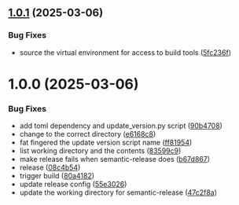 ## [1.0.1](https://github.com/ocrosby/astrocompute/compare/v1.0.0...v1.0.1) (2025-03-06)


### Bug Fixes

* source the virtual environment for access to build tools ([5fc236f](https://github.com/ocrosby/astrocompute/commit/5fc236fe3567687b03bc711e33a94915757cd844))

# 1.0.0 (2025-03-06)


### Bug Fixes

* add toml dependency and update_version.py script ([90b4708](https://github.com/ocrosby/astrocompute/commit/90b4708c2c5544db0438942e45507bd5d0b62c1b))
* change to the correct directory ([e6168c8](https://github.com/ocrosby/astrocompute/commit/e6168c81c7a5c378bd380c527f4725d9da3e7c76))
* fat fingered the update version script name ([ff81954](https://github.com/ocrosby/astrocompute/commit/ff81954ed3830e6c945656a859b2c9820972ad4b))
* list working directory and the contents ([83599c9](https://github.com/ocrosby/astrocompute/commit/83599c9a42c63fe768fa5c80e1e9f81edf3980e7))
* make release fails when semantic-release does ([b67d867](https://github.com/ocrosby/astrocompute/commit/b67d867c5022203b4248ec788bbf36897f1b4620))
* release ([08c4b54](https://github.com/ocrosby/astrocompute/commit/08c4b541530d4f84e9d575a9fce1cf92f9fb8089))
* trigger build ([80a4182](https://github.com/ocrosby/astrocompute/commit/80a41826960fadef97bc067970f0a9a258725b8f))
* update release config ([55e3026](https://github.com/ocrosby/astrocompute/commit/55e3026b2b8b02542ff355469f630fd2db171fd3))
* update the working directory for semantic-release ([47c2f8a](https://github.com/ocrosby/astrocompute/commit/47c2f8aa543cc640eb633acd6ed822a3e435b834))
